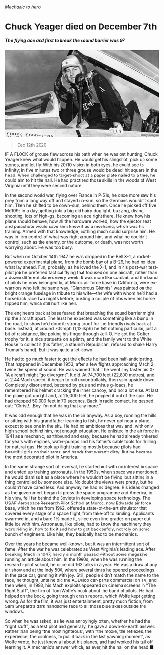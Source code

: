 ###### Mechanic to hero

# Chuck Yeager died on December 7th 

##### The flying ace and first to break the sound barrier was 97 

![image](images/20201212_OBP001_0.jpg) 

> Dec 12th 2020 


IF A FLOCK of grouse flew across his path when he was out hunting, Chuck Yeager knew what would happen. He would get his slingshot, pick up some stones, and let fly. With his 20/10 vision in both eyes, he could see to infinity; in five minutes two or three grouse would be dead, hit square in the head. When challenged to target-shoot at a paper plate nailed to a tree, he could aim to hit the nail. He had practised those skills in the woods of West Virginia until they were second nature.


In the second world war, flying over France in P-51s, he once more saw his prey from a long way off and stayed up-sun, so the Germans wouldn’t spot him. Then he shifted to be down-sun, behind them. Once he picked off five Me109s in a day, getting into a big old hairy dogfight, buzzing, diving, shooting, lots of high-gs, becoming an ace right there. He knew how his plane should behave, how all the hardware worked, how the ejector seat and parachute would save him: knew it as a mechanic, which was his training. Armed with that knowledge, nothing much could surprise him. He was in firm control of what was right around him, and what he couldn’t control, such as the enemy, or the outcome, or death, was not worth worrying about. He was too busy.



But when on October 14th 1947 he was dropped in the Bell X-1, a rocket-powered experimental plane, from the bomb bay of a B-29, he had no idea what lay ahead. Fun, probably, as he loved the X-1, and in his post-war test-pilot job he preferred tactical flying that focused on one aircraft, rather than a dozen different planes every week. It was more like combat, and the band of pilots he now belonged to, at Muroc air force base in California, were ex-warriors who felt the same way. “Glamorous Glennis” was painted on the bright orange fuselage in tribute to his wife—the wife with whom he’d had a horseback race two nights before, busting a couple of ribs when his horse flipped him, which still hurt like hell.


The engineers back at base feared that breaching the sound barrier might rip the aircraft apart. The least he expected was something like a bump in the road, to show he’d done it: strong proof for the friendly rivals back at base. Instead, at around 700mph (1,126kph) he felt nothing particular, just a bit of resistance, like poking his finger through Jell-O. He got the Collier trophy for it, a nice statuette on a plinth, and the family went to the White House to collect it (his father, a staunch Republican, refused to shake Harry Truman’s hand). But it was quite a let-down.


He had to go much faster to get the effects he had been half-anticipating. That happened in December 1953, after a few flights approaching Mach 2, twice the speed of sound. He was warned that if he went any faster his X-1A aircraft might “go divergent”. It did. At 74,700 feet (22,800 metres), and at 2.44 Mach speed, it began to roll uncontrollably, then spin upside down. Completely disoriented, battered by plus and minus g-loads, he remembered his helmet cracking the inner canopy, and not a lot else. At last the plane got upright and, at 25,000 feet, he popped it out of the spin. He had dropped 50,000 feet in 70 seconds. Back in radio contact, he gasped out: “Christ!…Boy, I’m not doing that any more.”


It was odd enough that he was in the air anyway. As a boy, running the hills or sitting with his grandfather learning to fish, he never got near a plane, except to see one in the sky. He had no ambitions that way and, with only high school behind him, not enough education. He enlisted in the air force in 1941 as a mechanic, earthbound and easy, because he had already tinkered for years with engines, water-pumps and his father’s cable tools for drilling for natural gas. He took up flight training mostly because pilots had beautiful girls on their arms, and hands that weren’t dirty. But he became the most decorated pilot in America.


In the same strange sort of reversal, he started out with no interest in space and ended up training astronauts. In the 1950s, when space was mentioned, he would dismiss it as a place where he wouldn’t be flying, but sitting in a thing controlled by someone else. No doubt the views were pretty, but he couldn’t have cared less. And anyway, he had no degree. His ideas changed as the government began to press the space programme and America, in his view, fell far behind the Soviets in developing space technology. The USAF Aerospace Research Pilot School at Muroc, now Edwards air force base, which he ran from 1962, offered a state-of-the-art simulator that covered every stage of a space flight, from take-off to landing. Applicants swarmed in, and a bare 1% made it, since even fine grades on paper cut little ice with him. Astronauts, like pilots, had to know the machinery they were riding in, how to fix it and how to get back safely, not rely on some bunch of engineers. Like him, they basically had to be mechanics.


Over the years he became well-known, but it was an intermittent sort of fame. After the war he was celebrated as West Virginia’s leading ace. After breaking Mach in 1947, hardly a month passed without some magazine running an article about him. In the 1960s, when he was running the research-pilot school, he once did 163 talks in a year. He was a draw at any air show and at the Indy 500, where several times he opened proceedings in the pace car, gunning it with joy. Still, people didn’t match the name to the face, he thought, until he did the ACDelco car-parts commercial on TV; and then when, in 1983, his Mach exploits appeared on cinema screens in “The Right Stuff”, the film of Tom Wolfe’s book about the band of pilots. He had helped on the book, going through crash reports, which Wolfe kept getting wrong. As for the film, it was just entertainment, pretty much fiction, from Sam Shepard’s dark handsome face to all those blue skies outside the windows.


So when he was asked, as he was annoyingly often, whether he had the “right stuff”, as a test pilot and generally, he gave a down-to-earth answer. Rather than being “the most righteous”, with “the moxie, the reflexes, the experience, the coolness, to pull it back in the last yawning moment”, as Wolfe wrote, he just knew all about his planes, and had worked his tail off learning it. A mechanic’s answer which, as ever, hit the nail on the head.■

